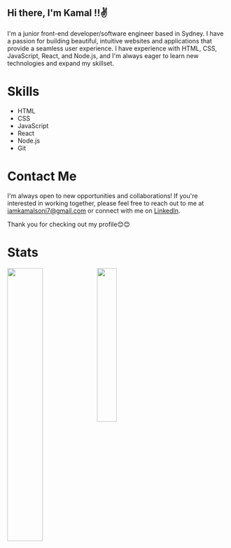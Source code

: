 

## Hi there, I'm Kamal !!✌
I'm a junior front-end developer/software engineer based in Sydney. I have a passion for building beautiful, intuitive websites and applications that provide a seamless user experience. I have experience with HTML, CSS, JavaScript, React, and Node.js, and I'm always eager to learn new technologies and expand my skillset.



# Skills


* HTML
* CSS
* JavaScript
* React
* Node.js
* Git

# Contact Me

I'm always open to new opportunities and collaborations! If you're interested in working together, please feel free to reach out to me at iamkamalsoni7@gmail.com or connect with me on [LinkedIn](https://www.linkedin.com/in/kamal-soni-0223b3216/).


Thank you for checking out my profile😊😊
# Stats


<img align="left" height="40%" src='https://github-readme-stats.vercel.app/api?username=ksoni3&show_icons=true&theme=radical'/>
<img  align="left" height="30%" src='https://github-readme-stats.vercel.app/api/top-langs/?username=ksoni3'/>

